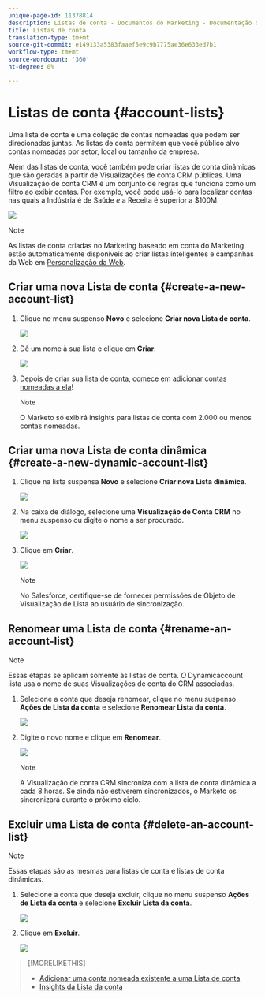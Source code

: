 ```yaml
---
unique-page-id: 11378814
description: Listas de conta - Documentos do Marketing - Documentação do produto
title: Listas de conta
translation-type: tm+mt
source-git-commit: e149133a5383faaef5e9c9b7775ae36e633ed7b1
workflow-type: tm+mt
source-wordcount: '360'
ht-degree: 0%

---
```



# Listas de conta {#account-lists}

Uma lista de conta é uma coleção de contas nomeadas que podem ser direcionadas juntas. As listas de conta permitem que você público alvo contas nomeadas por setor, local ou tamanho da empresa.

Além das listas de conta, você também pode criar listas de conta dinâmicas que são geradas a partir de Visualizações de conta CRM públicas. Uma Visualização de conta CRM é um conjunto de regras que funciona como um filtro ao exibir contas. Por exemplo, você pode usá-lo para localizar contas nas quais a Indústria é de Saúde *e* a Receita é superior a $100M.

![](assets/one.png)

>[!NOTE]
>
>As listas de conta criadas no Marketing baseado em conta do Marketing estão automaticamente disponíveis ao criar listas inteligentes e campanhas da Web em [Personalização da Web](http://docs.marketo.com/display/DOCS/RTP+Segments).

## Criar uma nova Lista de conta {#create-a-new-account-list}

1. Clique no menu suspenso **Novo** e selecione **Criar nova Lista de conta**.

   ![](assets/1a.png)

1. Dê um nome à sua lista e clique em **Criar**.

   ![](assets/three-0.png)

1. Depois de criar sua lista de conta, comece em [adicionar contas nomeadas a ela](http://docs.marketo.com/display/DOCS/Add+an+Existing+Named+Account+to+an+Account+List)!

   >[!NOTE]
   >
   >O Marketo só exibirá insights para listas de conta com 2.000 ou menos contas nomeadas.

## Criar uma nova Lista de conta dinâmica {#create-a-new-dynamic-account-list}

1. Clique na lista suspensa **Novo** e selecione **Criar nova Lista dinâmica**.

   ![](assets/1.png)

1. Na caixa de diálogo, selecione uma **Visualização de Conta CRM** no menu suspenso ou digite o nome a ser procurado.

   ![](assets/image2017-7-18-9-48-23.png)

1. Clique em **Criar**.

   ![](assets/step4.jpg)

   >[!NOTE]
   >
   >No Salesforce, certifique-se de fornecer permissões de Objeto de Visualização de Lista ao usuário de sincronização.

## Renomear uma Lista de conta {#rename-an-account-list}

>[!NOTE]
>
>Essas etapas se aplicam somente às listas de conta. *O* Dynamicaccount lista usa o nome de suas Visualizações de conta do CRM associadas.

1. Selecione a conta que deseja renomear, clique no menu suspenso **Ações de Lista da conta** e selecione **Renomear Lista da conta**.

   ![](assets/three.png)

1. Digite o novo nome e clique em **Renomear**.

   ![](assets/four.png)

   >[!NOTE]
   >
   >A Visualização de conta CRM sincroniza com a lista de conta dinâmica a cada 8 horas. Se ainda não estiverem sincronizados, o Marketo os sincronizará durante o próximo ciclo.

## Excluir uma Lista de conta {#delete-an-account-list}

>[!NOTE]
>
>Essas etapas são as mesmas para listas de conta e listas de conta dinâmicas.

1. Selecione a conta que deseja excluir, clique no menu suspenso **Ações de Lista da conta** e selecione **Excluir Lista da conta**.

   ![](assets/five.png)

1. Clique em **Excluir**.

   ![](assets/six.png)

>[!MORELIKETHIS]
>
>* [Adicionar uma conta nomeada existente a uma Lista de conta](named-accounts/add-an-existing-named-account-to-an-account-list.md)
>* [Insights da Lista da conta](../../../product-docs/account-based-marketing/measure/account-list-insights.md)

>



